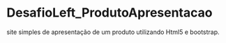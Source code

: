# DesafioLeft_ProdutoApresentacao
site simples de apresentação de um produto utilizando Html5 e bootstrap.
